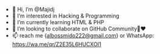 - 👋 Hi, I’m @Majidj
- 👀 I’m interested in Hacking & Programming
- 🌱 I’m currently learning HTML & PHP
- 💞️ I’m looking to collaborate on GitHub Community🙏❤️
- 📫 reach me {albossmido222@gmail.com} or WhatsApp: https://wa.me/qr/Z2E35L6HUCXOI1

<!---
Majidjh/Majidjh is a ✨ special ✨ repository because its `README.md` (this file) appears on your GitHub profile.
You can click the Preview link to take a look at your changes.
--->
